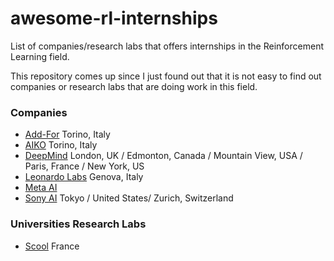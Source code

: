 # awesome-rl-internships
List of companies/research labs that offers internships in the Reinforcement Learning field.

This repository comes up since I just found out that it is not easy to find out companies or research labs that are doing work in this field.

### Companies
- [Add-For](https://www.add-for.com) Torino, Italy
- [AIKO](https://www.aikospace.com) Torino, Italy
- [DeepMind](https://www.deepmind.com) London, UK / Edmonton, Canada / Mountain View, USA / Paris, France / New York, US
- [Leonardo Labs](https://www.leonardo.com/it/innovation-technology/leonardo-labs) Genova, Italy
- [Meta AI](https://ai.facebook.com) 
- [Sony AI](https://ai.sony/about/) Tokyo / United States/ Zurich, Switzerland


### Universities Research Labs
- [Scool](https://team.inria.fr/scool/job-offers/) France
